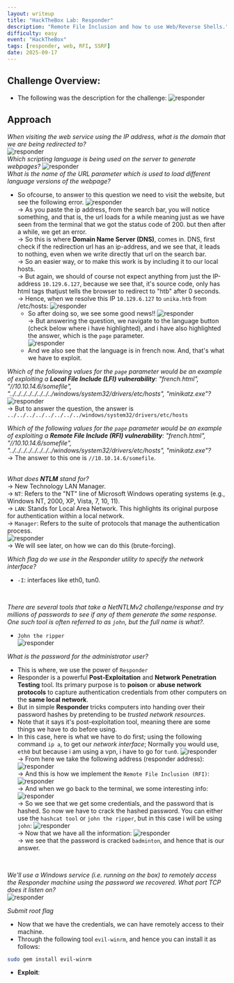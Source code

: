 ```yaml
---
layout: writeup
title: "HackTheBox Lab: Responder"
description: "Remote File Inclusion and how to use Web/Reverse Shells."
difficulty: easy
event: "HackTheBox"
tags: [responder, web, RFI, SSRF]
date: 2025-09-17
---
```


## Challenge Overview:
- The following was the description for the challenge:
    ![responder](/assets/img/htb-responder.PNG)

## Approach
_When visiting the web service using the IP address, what is the domain that we are being redirected to?_<br>
![responder](/assets/img/htb-responder(1).PNG)<br>
_Which scripting language is being used on the server to generate webpages?_
![responder](/assets/img/htb-responder(2).PNG)<br>
_What is the name of the URL parameter which is used to load different language versions of the webpage?_<br>
- So ofcourse, to answer to this question we need to visit the website, but see the following error.
    ![responder](/assets/img/htb-responder(3).PNG)<br>
    -> As you paste the ip address, from the search bar, you will notice something, and that is, the url loads for a while meaning just as we have seen from the terminal that we got the status code of 200. but then after a while, we get an error.<br>
    -> So this is where **Domain Name Server (DNS)**, comes in. DNS, first check if the redirection url has an ip-address, and we see that, it leads to nothing, even when we write directly that url on the search bar.<br>
    -> So an easier way, or to make this work is by including it to our local hosts.<br>
    -> But again, we should of course not expect anything from just the IP-address `10.129.6.127`, because we see that, it's source code, only has html tags thatjust tells the browser to redirect to "htb" after 0 seconds.<br>
    -> Hence, when we resolve this IP `10.129.6.127` to `unika.htb` from /etc/hosts:
    ![responder](/assets/img/htb-responder(4).PNG)
    - So after doing so, we see some good news!!
    ![responder](/assets/img/htb-responder(5).PNG)<br>
    -> But answering the question, we navigate to the language button (check below where i have highlighted), and i have also highlighted the answer, which is the `page` parameter.<br>
    ![responder](/assets/img/htb-responder(6).PNG)
    - And we also see that the language is in french now. And, that's what we have to exploit.<br>

_Which of the following values for the `page` parameter would be an example of exploiting a **Local File Include (LFI) vulnerability**: "french.html", "//10.10.14.6/somefile", "../../../../../../../../windows/system32/drivers/etc/hosts", "minikatz.exe"?_<br>
    ![responder](/assets/img/htb-responder(7).PNG)<br>
    -> But to answer the question, the answer is `../../../../../../../../windows/system32/drivers/etc/hosts`<br>

_Which of the following values for the `page` parameter would be an example of exploiting a **Remote File Include (RFI) vulnerability**: "french.html", "//10.10.14.6/somefile", "../../../../../../../../windows/system32/drivers/etc/hosts", "minikatz.exe"?_<br>
    -> The answer to this one is `//10.10.14.6/somefile`.<br>
<br>

_What does **NTLM** stand for?_<br>
    -> New Technology LAN Manager.<br>
    -> `NT`: Refers to the "NT" line of Microsoft Windows operating systems (e.g., Windows NT, 2000, XP, Vista, 7, 10, 11).<br>
    -> `LAN`: Stands for Local Area Network. This highlights its original purpose for authentication within a local network.<br>
    -> `Manager`: Refers to the suite of protocols that manage the authentication process.<br>
    ![responder](/assets/img/htb-responder(8).PNG)<br>
    -> We will see later, on how we can do this (brute-forcing).
<br>

_Which flag do we use in the Responder utility to specify the network interface?_
- `-I`: interfaces like eth0, tun0.
<br>

_There are several tools that take a NetNTLMv2 challenge/response and try millions of passwords to see if any of them generate the same response. One such tool is often referred to as `john`, but the full name is what?._<br>
- `John the ripper`<br>
![responder](/assets/img/htb-responder(9).PNG)<br>


_What is the password for the administrator user?_
- This is where, we use the power of `Responder`
- Responder is a powerful **Post-Exploitation** and **Network Penetration Testing** tool. Its primary purpose is to **poison** or **abuse network protocols** to capture authentication credentials from other computers on the **same local network**.
- But in simple **Responder** tricks computers into handing over their password hashes by pretending to be *trusted network resources*.
- Note that it says it's post-exploitation tool, meaning there are some things we have to do before using.
- In this case, here is what we have to do first; using the following command `ip a`, to get our *network interface*; Normally you would use, `eth0` but because i am using a vpn, i have to go for `tun0`.
![responder](/assets/img/htb-responder(10).PNG)<br>
    -> From here we take the following address (responder address):
    ![responder](/assets/img/htb-responder(11).PNG)<br>
    -> And this is how we implement the `Remote File Inclusion (RFI)`:
    ![responder](/assets/img/htb-responder(12).PNG)<br>
    -> And when we go back to the terminal, we some interesting info:
    ![responder](/assets/img/htb-responder(13).PNG)<br>
    -> So we see that we get some credentials, and the password that is hashed. So now we have to crack the hashed password. You can either use the `hashcat tool` or `john the ripper`, but in this case i will be using `john`:
    ![responder](/assets/img/htb-responder(14).PNG)<br>
    -> Now that we have all the information:
    ![responder](/assets/img/htb-responder(15).PNG)<br>
    -> we see that the password is cracked `badminton`, and hence that is our answer.
<br>

_We'll use a Windows service (i.e. running on the box) to remotely access the Responder machine using the password we recovered. What port TCP does it listen on?_<br>
![responder](/assets/img/htb-responder(16).PNG)<br>

_Submit root flag_
- Now that we have the credentials, we can have remotely access to their machine.
- Through the following tool `evil-winrm`, and hence you can install it as follows:
```bash
sudo gem install evil-winrm
```
- **Exploit**:




    


    















   